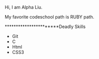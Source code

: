 Hi, I am Alpha Liu.

My favorite codeschool path is RUBY path.

***********************Deadly Skills
* Git
* C
* Html
* CSS3

